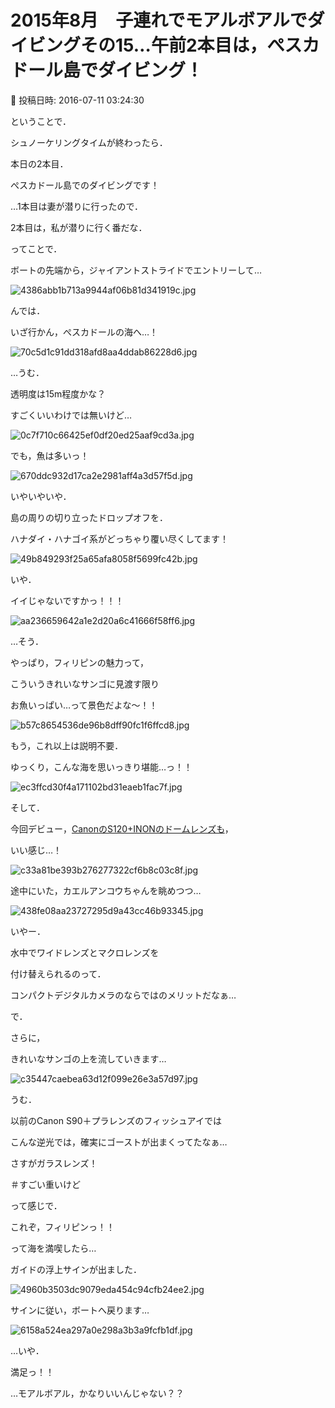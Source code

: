 # 2015年8月　子連れでモアルボアルでダイビングその15…午前2本目は，ぺスカドール島でダイビング！

📅 投稿日時: 2016-07-11 03:24:30

ということで．


シュノーケリングタイムが終わったら．


本日の2本目．


ぺスカドール島でのダイビングです！





…1本目は妻が潜りに行ったので．


2本目は，私が潜りに行く番だな．





ってことで．


ボートの先端から，ジャイアントストライドでエントリーして…




![4386abb1b713a9944af06b81d341919c.jpg](images/4386abb1b713a9944af06b81d341919c.jpg)




んでは．


いざ行かん，ぺスカドールの海へ…！




![70c5d1c91dd318afd8aa4ddab86228d6.jpg](images/70c5d1c91dd318afd8aa4ddab86228d6.jpg)




…うむ．


透明度は15m程度かな？


すごくいいわけでは無いけど…




![0c7f710c66425ef0df20ed25aaf9cd3a.jpg](images/0c7f710c66425ef0df20ed25aaf9cd3a.jpg)




でも，魚は多いっ！




![670ddc932d17ca2e2981aff4a3d57f5d.jpg](images/670ddc932d17ca2e2981aff4a3d57f5d.jpg)







いやいやいや．


島の周りの切り立ったドロップオフを．


ハナダイ・ハナゴイ系がどっちゃり覆い尽くしてます！




![49b849293f25a65afa8058f5699fc42b.jpg](images/49b849293f25a65afa8058f5699fc42b.jpg)




いや．


イイじゃないですかっ！！！




![aa236659642a1e2d20a6c41666f58ff6.jpg](images/aa236659642a1e2d20a6c41666f58ff6.jpg)




…そう．


やっぱり，フィリピンの魅力って，


こういうきれいなサンゴに見渡す限り


お魚いっぱい…って景色だよな～！！




![b57c8654536de96b8dff90fc1f6ffcd8.jpg](images/b57c8654536de96b8dff90fc1f6ffcd8.jpg)







もう，これ以上は説明不要．


ゆっくり，こんな海を思いっきり堪能…っ！！




![ec3ffcd30f4a171102bd31eaeb1fac7f.jpg](images/ec3ffcd30f4a171102bd31eaeb1fac7f.jpg)




そして．


今回デビュー，[CanonのS120+INONのドームレンズも](e8f922e68b4fdd9cf7ca08c2be560efd8.md)，


いい感じ…！




![c33a81be393b276277322cf6b8c03c8f.jpg](images/c33a81be393b276277322cf6b8c03c8f.jpg)







途中にいた，カエルアンコウちゃんを眺めつつ…




![438fe08aa23727295d9a43cc46b93345.jpg](images/438fe08aa23727295d9a43cc46b93345.jpg)




いやー．


水中でワイドレンズとマクロレンズを


付け替えられるのって．


コンパクトデジタルカメラのならではのメリットだなぁ…





で．


さらに，


きれいなサンゴの上を流していきます…




![c35447caebea63d12f099e26e3a57d97.jpg](images/c35447caebea63d12f099e26e3a57d97.jpg)




うむ．


以前のCanon S90＋プラレンズのフィッシュアイでは


こんな逆光では，確実にゴーストが出まくってたなぁ…


さすがガラスレンズ！


＃すごい重いけど





って感じで．


これぞ，フィリピンっ！！


って海を満喫したら…


ガイドの浮上サインが出ました．




![4960b3503dc9079eda454c94cfb24ee2.jpg](images/4960b3503dc9079eda454c94cfb24ee2.jpg)







サインに従い，ボートへ戻ります…




![6158a524ea297a0e298a3b3a9fcfb1df.jpg](images/6158a524ea297a0e298a3b3a9fcfb1df.jpg)







…いや．


満足っ！！


…モアルボアル，かなりいいんじゃない？？
